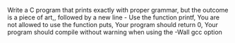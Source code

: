 Write a C program that prints exactly with proper grammar, but the outcome is a piece of art,, followed by a new line - Use the function printf, You are not allowed to use the function puts, Your program should return 0, Your program should compile without warning when using the -Wall gcc option
